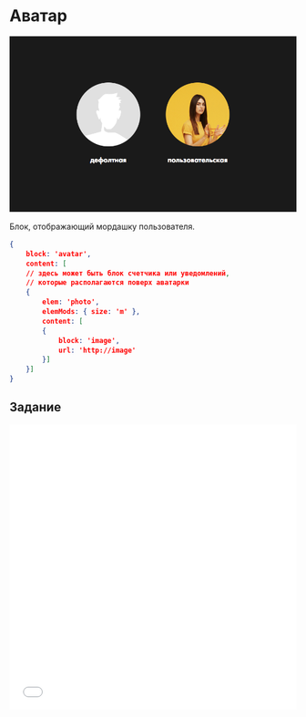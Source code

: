# Аватар

![Аватарка](_images/avatar.png)

Блок, отображающий мордашку пользователя.

```json
{
	block: 'avatar',
	content: [
	// здесь может быть блок счетчика или уведомлений, 
	// которые располагаются поверх аватарки
	{
		elem: 'photo',
		elemMods: { size: 'm' },
		content: [
		{
			block: 'image',
			url: 'http://image'
		}]
	}]
}
```

## Задание

<iframe height='500' scrolling='no' title='avatar. Задание' src='//codepen.io/bem_design/embed/22222a8a7ecf82d941fe57a170619ac8/?height=265&theme-id=0&default-tab=js,result&embed-version=2&editable=true' frameborder='no' allowtransparency='true' allowfullscreen='true' style='width: 100%;'>See the Pen <a href='https://codepen.io/bem_design/pen/22222a8a7ecf82d941fe57a170619ac8/'>avatar. Задание</a> by BEM DESIGN (<a href='https://codepen.io/bem_design'>@bem_design</a>) on <a href='https://codepen.io'>CodePen</a>.
</iframe>